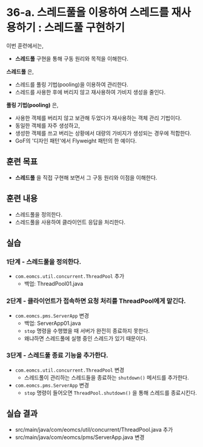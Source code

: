 # 36-a. 스레드풀을 이용하여 스레드를 재사용하기 : 스레드풀 구현하기

이번 훈련에서는,
- **스레드풀** 구현을 통해 구동 원리와 목적을 이해한다.

**스레드풀** 은,
- 스레드를 풀링 기법(pooling)을 이용하여 관리한다.
- 스레드를 사용한 후에 버리지 않고 재사용하여 가비지 생성을 줄인다.

**풀링 기법(pooling)** 은,
- 사용한 객체를 버리지 않고 보관해 두었다가 재사용하는 객체 관리 기법이다.
- 동일한 객체를 자주 생성하고,
- 생성한 객체를 쓰고 버리는 상황에서 대량의 가비지가 생성되는 경우에 적합한다.
- GoF의 '디자인 패턴'에서 Flyweight 패턴의 한 예이다.

## 훈련 목표
- **스레드풀** 을 직접 구현해 보면서 그 구동 원리와 이점을 이해한다.

## 훈련 내용
- 스레드풀을 정의한다.
- 스레드풀을 사용하여 클라이언트 응답을 처리한다.

## 실습

### 1단계 - 스레드풀을 정의한다.

- `com.eomcs.util.concurrent.ThreadPool` 추가
  - 백업: ThreadPool01.java

### 2단계 - 클라이언트가 접속하면 요청 처리를 ThreadPool에게 맡긴다.

- `com.eomcs.pms.ServerApp` 변경
  - 백업: ServerApp01.java
  - `stop` 명령을 수행했을 때 서버가 완전히 종료하지 못한다.
  - 왜냐하면 스레드풀에 실행 중인 스레드가 있기 때문이다. 

### 3단계 - 스레드풀 종료 기능을 추가한다.

- `com.eomcs.util.concurrent.ThreadPool` 변경
  - 스레드풀이 관리하는 스레드들을 종료하는 `shutdown()` 메서드를 추가한다.
- `com.eomcs.pms.ServerApp` 변경
  - `stop` 명령이 들어오면 `ThreadPool.shutdown()` 을 통해 스레드를 종료시킨다.

## 실습 결과
- src/main/java/com/eomcs/util/concurrent/ThreadPool.java 추가
- src/main/java/com/eomcs/pms/ServerApp.java 변경
